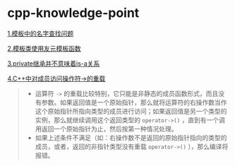 # cpp-knowledge-point

[1.模板中的名字查找问题](https://www.cnblogs.com/catch/p/3751353.html)

[2.模板类使用友元模板函数](http://blog.sina.com.cn/s/blog_7c2c21230100svc3.html)

[3.private继承并不意味着is-a关系](https://blog.csdn.net/yuchenshu89757/article/details/52262737)

[4.C++中对成员访问操作符->的重载](https://blog.csdn.net/u013009575/article/details/19246353)

> * 运算符 `->` 的重载比较特别，它只能是非静态的成员函数形式，而且没有参数。如果返回值是一个原始指针，那么就将运算符的右操作数当作这个原始指针所指向类型的成员进行访问；如果返回值是另一个类型的实例，那么就继续调用这个返回类型的 `operator->()` ，直到有一个调用返回一个原始指针为止，然后按第一种情况处理。
> * 如果上述条件不满足（如：右操作数不是返回的原始指针指向的类型的成员，或者，返回的非指针类型没有重载 `operator->()` ），那么编译将报错。